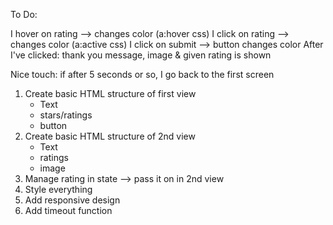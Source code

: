 To Do:


I hover on rating --> changes color (a:hover css)
I click on rating --> changes color (a:active css)
I click on submit --> button changes color
After I've clicked: thank you message, image & given rating is shown

Nice touch: if after 5 seconds or so, I go back to the first screen

1. Create basic HTML structure of first view
    - Text
    - stars/ratings
    - button
2. Create basic HTML structure of 2nd view
    - Text
    - ratings
    - image
3. Manage rating in state --> pass it on in 2nd view
4. Style everything
5. Add responsive design
6. Add timeout function
